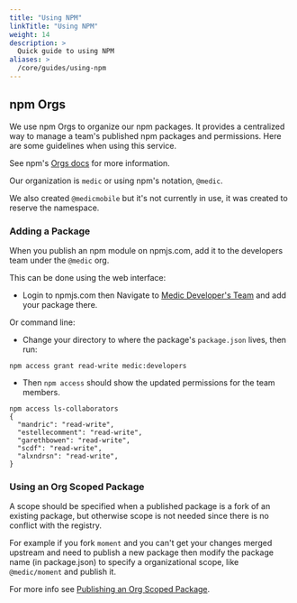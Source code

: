 ```yaml
---
title: "Using NPM"
linkTitle: "Using NPM"
weight: 14
description: >
  Quick guide to using NPM
aliases: >
  /core/guides/using-npm
---
```


## npm Orgs

We use npm Orgs to organize our npm packages.  It provides a centralized way
to manage a team's published npm packages and permissions.  Here are some
guidelines when using this service.

See npm's [Orgs docs](https://docs.npmjs.com/orgs/) for more information.

Our organization is `medic` or using npm's notation, `@medic`.

We also created `@medicmobile` but it's not currently in use, it was created to
reserve the namespace.

### Adding a Package 

When you publish an npm module on npmjs.com, add it to the developers team
under the `@medic` org.

This can be done using the web interface:

  - Login to npmjs.com then Navigate to [Medic Developer's Team](https://www.npmjs.com/org/medic/team/developers)
    and add your package there.

Or command line:

  - Change your directory to where the package's `package.json` lives, then run:

  ```
  npm access grant read-write medic:developers
  ```

  - Then `npm access` should show the updated permissions for the team members.

  ```
  npm access ls-collaborators
  {
    "mandric": "read-write",
    "estellecomment": "read-write",
    "garethbowen": "read-write",
    "scdf": "read-write",
    "alxndrsn": "read-write",
  }
  ```
            
### Using an Org Scoped Package

A scope should be specified when a published package is a fork of an existing
package, but otherwise scope is not needed since there is no conflict with the
registry.

For example if you fork `moment` and you can't get your changes merged upstream
and need to publish a new package then modify the package name (in
package.json) to specify a organizational scope, like `@medic/moment` and publish it.

For more info see [Publishing an Org Scoped Package](https://docs.npmjs.com/creating-and-publishing-an-org-scoped-package).

